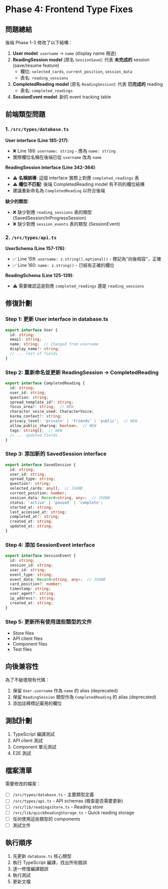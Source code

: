# Phase 4: Frontend Type Fixes

## 問題總結

後端 Phase 1-3 修改了以下結構：
1. **User model**: `username` → `name` (display name 用途)
2. **ReadingSession model** (原名 `SessionSave`): 代表 **未完成的** session (save/resume feature)
   - 欄位: `selected_cards`, `current_position`, `session_data`
   - 表名: `reading_sessions`
3. **CompletedReading model** (原名 `ReadingSession`): 代表 **已完成的** reading
   - 表名: `completed_readings`
4. **SessionEvent model**: 新的 event tracking table

## 前端類型問題

### 1. `/src/types/database.ts`

**User interface (Line 185-217)**:
- ❌ Line 188: `username: string` - 應為 `name: string`
- 實際欄位名稱在後端已從 `username` 改為 `name`

**ReadingSession interface (Line 342-364)**:
- ⚠️ **名稱誤導**: 這個 interface 實際上對應 `completed_readings` 表
- ⚠️ **欄位不匹配**: 後端 CompletedReading model 有不同的欄位結構
- 建議重新命名為 `CompletedReading` 以符合後端

**缺少的類型**:
- ❌ 缺少對應 `reading_sessions` 表的類型 (SavedSession/InProgressSession)
- ❌ 缺少對應 `session_events` 表的類型 (SessionEvent)

### 2. `/src/types/api.ts`

**UserSchema (Line 157-176)**:
- ✅ Line 159: `username: z.string().optional()` - 標記為"向後相容"，正確
- ✅ Line 160: `name: z.string()` - 已經有正確的欄位

**ReadingSchema (Line 125-139)**:
- ⚠️ 需要確認這是對應 `completed_readings` 還是 `reading_sessions`

## 修復計劃

### Step 1: 更新 User interface in database.ts
```typescript
export interface User {
  id: string;
  email: string;
  name: string;  // Changed from username
  display_name?: string;
  // ... rest of fields
}
```

### Step 2: 重新命名並更新 ReadingSession → CompletedReading
```typescript
export interface CompletedReading {
  id: string;
  user_id: string;
  question: string;
  spread_template_id?: string;
  focus_area?: string;  // NEW
  character_voice_used: CharacterVoice;
  karma_context?: string;
  privacy_level: 'private' | 'friends' | 'public';  // NEW
  allow_public_sharing: boolean;  // NEW
  tags: string[];  // NEW
  // ... updated fields
}
```

### Step 3: 添加新的 SavedSession interface
```typescript
export interface SavedSession {
  id: string;
  user_id: string;
  spread_type: string;
  question?: string;
  selected_cards: any[];  // JSONB
  current_position: number;
  session_data: Record<string, any>;  // JSONB
  status: 'active' | 'paused' | 'complete';
  started_at: string;
  last_accessed_at: string;
  completed_at?: string;
  created_at: string;
  updated_at: string;
}
```

### Step 4: 添加 SessionEvent interface
```typescript
export interface SessionEvent {
  id: string;
  session_id: string;
  user_id: string;
  event_type: string;
  event_data: Record<string, any>;  // JSONB
  card_position?: number;
  timestamp: string;
  user_agent?: string;
  ip_address?: string;
  created_at: string;
}
```

### Step 5: 更新所有使用這些類型的文件
- Store files
- API client files
- Component files
- Test files

## 向後兼容性

為了不破壞現有代碼：
1. 保留 `User.username` 作為 `name` 的 alias (deprecated)
2. 保留 `ReadingSession` 類型作為 `CompletedReading` 的 alias (deprecated)
3. 添加註釋標記棄用的欄位

## 測試計劃

1. TypeScript 編譯測試
2. API client 測試
3. Component 單元測試
4. E2E 測試

## 檔案清單

需要修改的檔案：
- [ ] `/src/types/database.ts` - 主要類型定義
- [ ] `/src/types/api.ts` - API schemas (檢查是否需要更新)
- [ ] `/src/lib/readingsStore.ts` - Reading store
- [ ] `/src/lib/quickReadingStorage.ts` - Quick reading storage
- [ ] 任何使用這些類型的 components
- [ ] 測試文件

## 執行順序

1. 先更新 `database.ts` 核心類型
2. 執行 TypeScript 編譯，找出所有錯誤
3. 逐一修復編譯錯誤
4. 執行測試
5. 更新文檔
